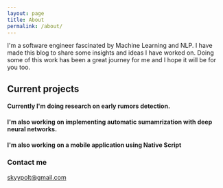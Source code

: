 ```yaml
---
layout: page
title: About
permalink: /about/
---
```


I'm a software engineer fascinated by Machine Learning and NLP. I have made this blog to share some insights and ideas I have worked on. Doing some of this work has been a great journey for me and I hope it will be for you too.

## Current projects

#### Currently I'm doing research on early rumors detection.
#### I'm also working on implementing automatic sumamrization with deep neural networks.
#### I'm also working on a mobile application using Native Script



### Contact me

[skyypolt@gmail.com](mailto:skyypolt@gmail.com)
